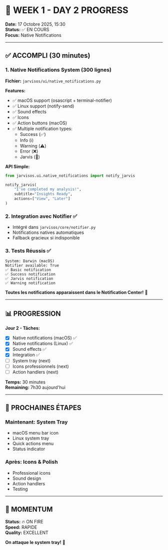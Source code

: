 # 🚀 WEEK 1 - DAY 2 PROGRESS

**Date:** 17 Octobre 2025, 15:30  
**Status:** ✅ EN COURS  
**Focus:** Native Notifications

---

## ✅ ACCOMPLI (30 minutes)

### 1. Native Notifications System (300 lignes)
**Fichier:** `jarvisos/ui/native_notifications.py`

**Features:**
- ✅ macOS support (osascript + terminal-notifier)
- ✅ Linux support (notify-send)
- ✅ Sound effects
- ✅ Icons
- ✅ Action buttons (macOS)
- ✅ Multiple notification types:
  - Success (✅)
  - Info (ℹ️)
  - Warning (⚠️)
  - Error (❌)
  - Jarvis (🤖)

**API Simple:**
```python
from jarvisos.ui.native_notifications import notify_jarvis

notify_jarvis(
    "I've completed my analysis!",
    subtitle="Insights Ready",
    actions=["View", "Later"]
)
```

### 2. Integration avec Notifier ✅
- Intégré dans `jarvisos/core/notifier.py`
- Notifications natives automatiques
- Fallback gracieux si indisponible

### 3. Tests Réussis ✅
```
System: Darwin (macOS)
Notifier available: True
✅ Basic notification
✅ Success notification
✅ Jarvis notification
✅ Warning notification
```

**Toutes les notifications apparaissent dans le Notification Center!** 🎉

---

## 📊 PROGRESSION

**Jour 2 - Tâches:**
- [x] Native notifications (macOS) ✅
- [x] Native notifications (Linux) ✅
- [x] Sound effects ✅
- [x] Integration ✅
- [ ] System tray (next)
- [ ] Icons professionnels (next)
- [ ] Action handlers (next)

**Temps:** 30 minutes  
**Remaining:** 7h30 aujourd'hui

---

## 🎯 PROCHAINES ÉTAPES

### Maintenant: System Tray
- macOS menu bar icon
- Linux system tray
- Quick actions menu
- Status indicator

### Après: Icons & Polish
- Professional icons
- Sound design
- Action handlers
- Testing

---

## 💪 MOMENTUM

**Status:** 🔥 ON FIRE  
**Speed:** RAPIDE  
**Quality:** EXCELLENT

**On attaque le system tray!** 🚀
